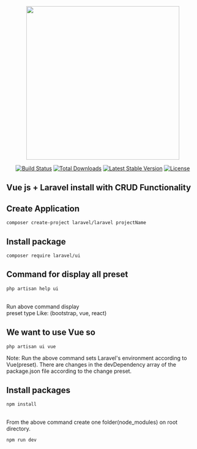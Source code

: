 <p align="center"><img src="https://res.cloudinary.com/dtfbvvkyp/image/upload/v1566331377/laravel-logolockup-cmyk-red.svg" width="400"></p>

<p align="center">
<a href="https://travis-ci.org/laravel/framework"><img src="https://travis-ci.org/laravel/framework.svg" alt="Build Status"></a>
<a href="https://packagist.org/packages/laravel/framework"><img src="https://poser.pugx.org/laravel/framework/d/total.svg" alt="Total Downloads"></a>
<a href="https://packagist.org/packages/laravel/framework"><img src="https://poser.pugx.org/laravel/framework/v/stable.svg" alt="Latest Stable Version"></a>
<a href="https://packagist.org/packages/laravel/framework"><img src="https://poser.pugx.org/laravel/framework/license.svg" alt="License"></a>
</p>

## Vue js + Laravel install with CRUD Functionality

## Create Application
```
composer create-project laravel/laravel projectName
```

## Install package
```
composer require laravel/ui
```

## Command for display all preset
```
php artisan help ui
```
<br>
Run above command display <br>preset type Like: (bootstrap, vue, react)

## We want to use Vue so
```
php artisan ui vue
```
Note: Run the above command sets Laravel's environment according to Vue(preset).
There are changes in the devDependency array of the package.json file according to the change preset.

## Install packages
```
npm install
```
<br>From the above command create one folder(node_modules) on root directory.

```
npm run dev 
```


